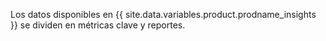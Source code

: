 Los datos disponibles en {{ site.data.variables.product.prodname_insights }} se dividen en métricas clave y reportes.
